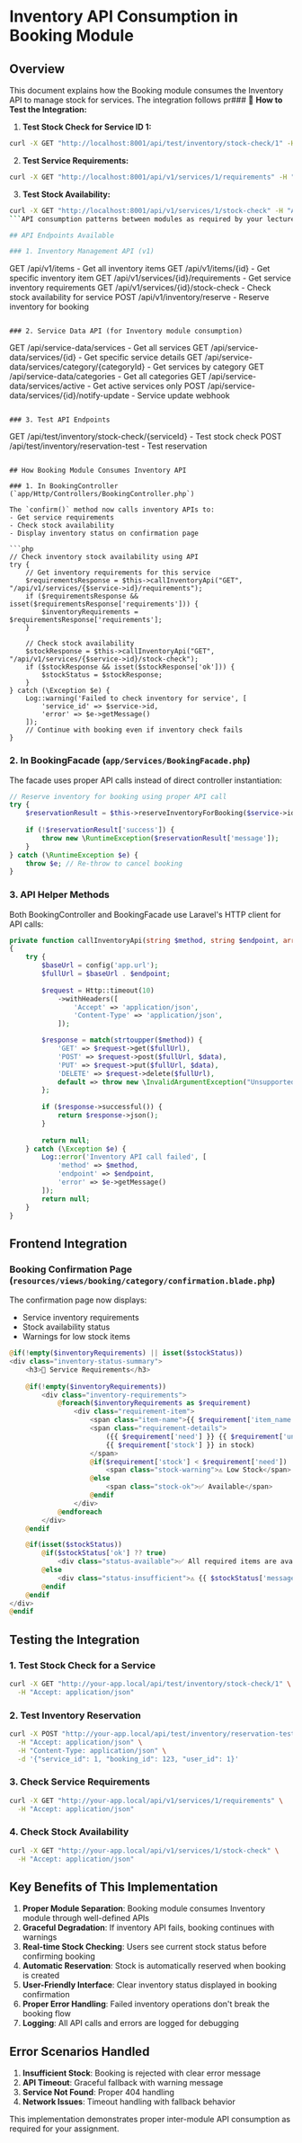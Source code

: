 # Inventory API Consumption in Booking Module

## Overview
This document explains how the Booking module consumes the Inventory API to manage stock for services. The integration follows pr### 🧪 **How to Test the Integration:**

1. **Test Stock Check for Service ID 1:**
```bash
curl -X GET "http://localhost:8001/api/test/inventory/stock-check/1" -H "Accept: application/json"
```

2. **Test Service Requirements:**
```bash
curl -X GET "http://localhost:8001/api/v1/services/1/requirements" -H "Accept: application/json"
```

3. **Test Stock Availability:**
```bash
curl -X GET "http://localhost:8001/api/v1/services/1/stock-check" -H "Accept: application/json"
```API consumption patterns between modules as required by your lecturer.

## API Endpoints Available

### 1. Inventory Management API (v1)
```
GET    /api/v1/items                        - Get all inventory items
GET    /api/v1/items/{id}                   - Get specific inventory item
GET    /api/v1/services/{id}/requirements   - Get service inventory requirements
GET    /api/v1/services/{id}/stock-check    - Check stock availability for service
POST   /api/v1/inventory/reserve            - Reserve inventory for booking
```

### 2. Service Data API (for Inventory module consumption)
```
GET    /api/service-data/services           - Get all services
GET    /api/service-data/services/{id}      - Get specific service details
GET    /api/service-data/services/category/{categoryId} - Get services by category
GET    /api/service-data/categories         - Get all categories
GET    /api/service-data/services/active    - Get active services only
POST   /api/service-data/services/{id}/notify-update - Service update webhook
```

### 3. Test API Endpoints
```
GET    /api/test/inventory/stock-check/{serviceId}  - Test stock check
POST   /api/test/inventory/reservation-test         - Test reservation
```

## How Booking Module Consumes Inventory API

### 1. In BookingController (`app/Http/Controllers/BookingController.php`)

The `confirm()` method now calls inventory APIs to:
- Get service requirements
- Check stock availability
- Display inventory status on confirmation page

```php
// Check inventory stock availability using API
try {
    // Get inventory requirements for this service
    $requirementsResponse = $this->callInventoryApi("GET", "/api/v1/services/{$service->id}/requirements");
    if ($requirementsResponse && isset($requirementsResponse['requirements'])) {
        $inventoryRequirements = $requirementsResponse['requirements'];
    }

    // Check stock availability
    $stockResponse = $this->callInventoryApi("GET", "/api/v1/services/{$service->id}/stock-check");
    if ($stockResponse && isset($stockResponse['ok'])) {
        $stockStatus = $stockResponse;
    }
} catch (\Exception $e) {
    Log::warning('Failed to check inventory for service', [
        'service_id' => $service->id,
        'error' => $e->getMessage()
    ]);
    // Continue with booking even if inventory check fails
}
```

### 2. In BookingFacade (`app/Services/BookingFacade.php`)

The facade uses proper API calls instead of direct controller instantiation:

```php
// Reserve inventory for booking using proper API call
try {
    $reservationResult = $this->reserveInventoryForBooking($service->id, $b->id, $actingUser->id);
    
    if (!$reservationResult['success']) {
        throw new \RuntimeException($reservationResult['message']);
    }
} catch (\RuntimeException $e) {
    throw $e; // Re-throw to cancel booking
}
```

### 3. API Helper Methods

Both BookingController and BookingFacade use Laravel's HTTP client for API calls:

```php
private function callInventoryApi(string $method, string $endpoint, array $data = []): ?array
{
    try {
        $baseUrl = config('app.url');
        $fullUrl = $baseUrl . $endpoint;
        
        $request = Http::timeout(10)
            ->withHeaders([
                'Accept' => 'application/json',
                'Content-Type' => 'application/json',
            ]);

        $response = match(strtoupper($method)) {
            'GET' => $request->get($fullUrl),
            'POST' => $request->post($fullUrl, $data),
            'PUT' => $request->put($fullUrl, $data),
            'DELETE' => $request->delete($fullUrl),
            default => throw new \InvalidArgumentException("Unsupported HTTP method: {$method}")
        };
        
        if ($response->successful()) {
            return $response->json();
        }
        
        return null;
    } catch (\Exception $e) {
        Log::error('Inventory API call failed', [
            'method' => $method,
            'endpoint' => $endpoint,
            'error' => $e->getMessage()
        ]);
        return null;
    }
}
```

## Frontend Integration

### Booking Confirmation Page (`resources/views/booking/category/confirmation.blade.php`)

The confirmation page now displays:
- Service inventory requirements
- Stock availability status
- Warnings for low stock items

```php
@if(!empty($inventoryRequirements) || isset($stockStatus))
<div class="inventory-status-summary">
    <h3>🔧 Service Requirements</h3>
    
    @if(!empty($inventoryRequirements))
        <div class="inventory-requirements">
            @foreach($inventoryRequirements as $requirement)
                <div class="requirement-item">
                    <span class="item-name">{{ $requirement['item_name'] }}</span>
                    <span class="requirement-details">
                        ({{ $requirement['need'] }} {{ $requirement['unit'] }} needed,
                        {{ $requirement['stock'] }} in stock)
                    </span>
                    @if($requirement['stock'] < $requirement['need'])
                        <span class="stock-warning">⚠️ Low Stock</span>
                    @else
                        <span class="stock-ok">✅ Available</span>
                    @endif
                </div>
            @endforeach
        </div>
    @endif

    @if(isset($stockStatus))
        @if($stockStatus['ok'] ?? true)
            <div class="status-available">✅ All required items are available</div>
        @else
            <div class="status-insufficient">⚠️ {{ $stockStatus['message'] }}</div>
        @endif
    @endif
</div>
@endif
```

## Testing the Integration

### 1. Test Stock Check for a Service
```bash
curl -X GET "http://your-app.local/api/test/inventory/stock-check/1" \
  -H "Accept: application/json"
```

### 2. Test Inventory Reservation
```bash
curl -X POST "http://your-app.local/api/test/inventory/reservation-test" \
  -H "Accept: application/json" \
  -H "Content-Type: application/json" \
  -d '{"service_id": 1, "booking_id": 123, "user_id": 1}'
```

### 3. Check Service Requirements
```bash
curl -X GET "http://your-app.local/api/v1/services/1/requirements" \
  -H "Accept: application/json"
```

### 4. Check Stock Availability
```bash
curl -X GET "http://your-app.local/api/v1/services/1/stock-check" \
  -H "Accept: application/json"
```

## Key Benefits of This Implementation

1. **Proper Module Separation**: Booking module consumes Inventory module through well-defined APIs
2. **Graceful Degradation**: If inventory API fails, booking continues with warnings
3. **Real-time Stock Checking**: Users see current stock status before confirming booking
4. **Automatic Reservation**: Stock is automatically reserved when booking is created
5. **User-Friendly Interface**: Clear inventory status displayed in booking confirmation
6. **Proper Error Handling**: Failed inventory operations don't break the booking flow
7. **Logging**: All API calls and errors are logged for debugging

## Error Scenarios Handled

1. **Insufficient Stock**: Booking is rejected with clear error message
2. **API Timeout**: Graceful fallback with warning message
3. **Service Not Found**: Proper 404 handling
4. **Network Issues**: Timeout handling with fallback behavior

This implementation demonstrates proper inter-module API consumption as required for your assignment.
